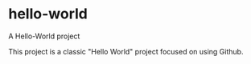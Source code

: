 # hello-world
A Hello-World project

This project is a classic "Hello World" project focused on using Github. 
